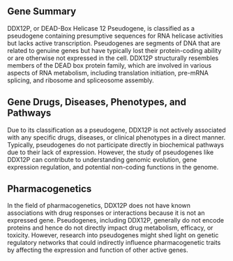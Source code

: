 ## Gene Summary
DDX12P, or DEAD-Box Helicase 12 Pseudogene, is classified as a pseudogene containing presumptive sequences for RNA helicase activities but lacks active transcription. Pseudogenes are segments of DNA that are related to genuine genes but have typically lost their protein-coding ability or are otherwise not expressed in the cell. DDX12P structurally resembles members of the DEAD box protein family, which are involved in various aspects of RNA metabolism, including translation initiation, pre-mRNA splicing, and ribosome and spliceosome assembly.

## Gene Drugs, Diseases, Phenotypes, and Pathways
Due to its classification as a pseudogene, DDX12P is not actively associated with any specific drugs, diseases, or clinical phenotypes in a direct manner. Typically, pseudogenes do not participate directly in biochemical pathways due to their lack of expression. However, the study of pseudogenes like DDX12P can contribute to understanding genomic evolution, gene expression regulation, and potential non-coding functions in the genome.

## Pharmacogenetics
In the field of pharmacogenetics, DDX12P does not have known associations with drug responses or interactions because it is not an expressed gene. Pseudogenes, including DDX12P, generally do not encode proteins and hence do not directly impact drug metabolism, efficacy, or toxicity. However, research into pseudogenes might shed light on genetic regulatory networks that could indirectly influence pharmacogenetic traits by affecting the expression and function of other active genes.